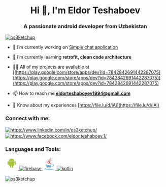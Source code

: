 <h1 align="center">Hi 👋, I'm Eldor Teshaboev</h1>
<h3 align="center">A passionate android developer from Uzbekistan</h3>

<p align="left"> <a href="https://github.com/ryo-ma/github-profile-trophy"><img src="https://github-profile-trophy.vercel.app/?username=os3ketchup" alt="os3ketchup" /></a> </p>

- 🔭 I’m currently working on [Simple chat application](https://github.com/os3ketchup/simple_chat_app)

- 🌱 I’m currently learning **retrofit, clean code architecture**

- 👨‍💻 All of my projects are available at [[https://play.google.com/store/apps/dev?id=7842842691442287075](https://play.google.com/store/apps/dev?id=7842842691442287075)](https://play.google.com/store/apps/dev?id=7842842691442287075)

- 📫 How to reach me **eldorteshaboyev1994@gmail.com**

- 📄 Know about my experiences [https://file.lu/d/iAi](https://file.lu/d/iAi)

<h3 align="left">Connect with me:</h3>
<p align="left">
<a href="https://linkedin.com/in/https://www.linkedin.com/in/os3ketchup/" target="blank"><img align="center" src="https://raw.githubusercontent.com/rahuldkjain/github-profile-readme-generator/master/src/images/icons/Social/linked-in-alt.svg" alt="https://www.linkedin.com/in/os3ketchup/" height="30" width="40" /></a>
<a href="https://fb.com/https://www.facebook.com/eldor.teshaboev.1/" target="blank"><img align="center" src="https://raw.githubusercontent.com/rahuldkjain/github-profile-readme-generator/master/src/images/icons/Social/facebook.svg" alt="https://www.facebook.com/eldor.teshaboev.1/" height="30" width="40" /></a>
</p>

<h3 align="left">Languages and Tools:</h3>
<p align="left"> <a href="https://developer.android.com" target="_blank" rel="noreferrer"> <img src="https://raw.githubusercontent.com/devicons/devicon/master/icons/android/android-original-wordmark.svg" alt="android" width="40" height="40"/> </a> <a href="https://firebase.google.com/" target="_blank" rel="noreferrer"> <img src="https://www.vectorlogo.zone/logos/firebase/firebase-icon.svg" alt="firebase" width="40" height="40"/> </a> <a href="https://www.java.com" target="_blank" rel="noreferrer"> <img src="https://raw.githubusercontent.com/devicons/devicon/master/icons/java/java-original.svg" alt="java" width="40" height="40"/> </a> <a href="https://kotlinlang.org" target="_blank" rel="noreferrer"> <img src="https://www.vectorlogo.zone/logos/kotlinlang/kotlinlang-icon.svg" alt="kotlin" width="40" height="40"/> </a> </p>

<p><img align="center" src="https://github-readme-streak-stats.herokuapp.com/?user=os3ketchup&" alt="os3ketchup" /></p>
